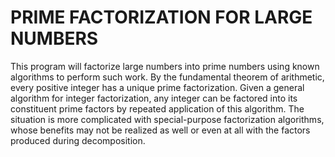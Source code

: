 # PRIME FACTORIZATION FOR LARGE NUMBERS
This program will factorize large numbers into prime numbers using known algorithms to perform such work.
By the fundamental theorem of arithmetic, every positive integer has a unique prime factorization.
Given a general algorithm for integer factorization, any integer can be factored into its constituent prime factors by repeated application of this algorithm. The situation is more complicated with special-purpose factorization algorithms, whose benefits may not be realized as well or even at all with the factors produced during decomposition.
